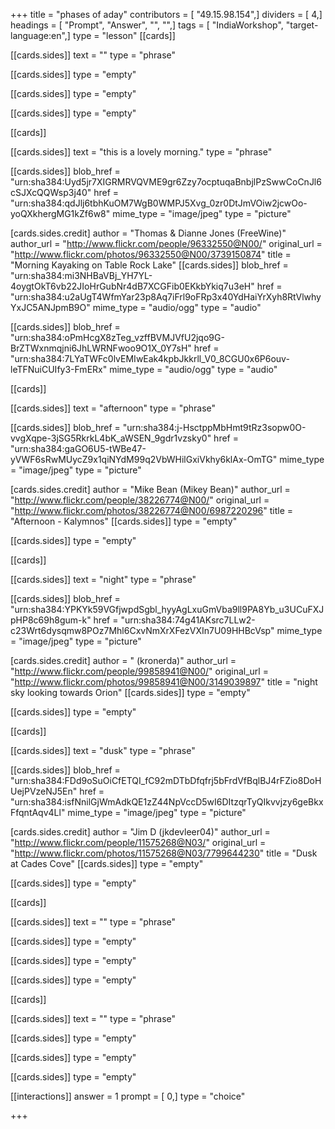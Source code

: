 +++
title = "phases of aday"
contributors = [ "49.15.98.154",]
dividers = [ 4,]
headings = [ "Prompt", "Answer", "", "",]
tags = [ "IndiaWorkshop", "target-language:en",]
type = "lesson"
[[cards]]

[[cards.sides]]
text = ""
type = "phrase"

[[cards.sides]]
type = "empty"

[[cards.sides]]
type = "empty"

[[cards.sides]]
type = "empty"

[[cards]]

[[cards.sides]]
text = "this is a lovely morning."
type = "phrase"

[[cards.sides]]
blob_href = "urn:sha384:Uyd5jr7XIGRMRVQVME9gr6Zzy7ocptuqaBnbjlPzSwwCoCnJl6cSJXcQQWsp3j40"
href = "urn:sha384:qdJlj6tbhKuOM7WgB0WMPJ5Xvg_0zr0DtJmVOiw2jcwOo-yoQXkhergMG1kZf6w8"
mime_type = "image/jpeg"
type = "picture"

[cards.sides.credit]
author = "Thomas & Dianne Jones (FreeWine)"
author_url = "http://www.flickr.com/people/96332550@N00/"
original_url = "http://www.flickr.com/photos/96332550@N00/3739150874"
title = "Morning Kayaking on Table Rock Lake"
[[cards.sides]]
blob_href = "urn:sha384:mi3NHBaVBj_YH7YL-4oygtOkT6vb22JIoHrGubNr4dB7XCGFib0EKkbYkiq7u3eH"
href = "urn:sha384:u2aUgT4WfmYar23p8Aq7iFrl9oFRp3x40YdHaiYrXyh8RtVlwhyYxJC5ANJpmB9O"
mime_type = "audio/ogg"
type = "audio"

[[cards.sides]]
blob_href = "urn:sha384:oPmHcgX8zTeg_vzffBVMJVfU2jqo9G-BrZTWxnmqjni6JhLWRNFwoo9O1X_0Y7sH"
href = "urn:sha384:7LYaTWFc0lvEMIwEak4kpbJkkrll_V0_8CGU0x6P6ouv-leTFNuiCUIfy3-FmERx"
mime_type = "audio/ogg"
type = "audio"

[[cards]]

[[cards.sides]]
text = "afternoon"
type = "phrase"

[[cards.sides]]
blob_href = "urn:sha384:j-HsctppMbHmt9tRz3sopw0O-vvgXqpe-3jSG5RkrkL4bK_aWSEN_9gdr1vzsky0"
href = "urn:sha384:gaGO6U5-tWBe47-yVWF6sRwMUycZ9x1qiNYdM99q2VbWHilGxiVkhy6klAx-OmTG"
mime_type = "image/jpeg"
type = "picture"

[cards.sides.credit]
author = "Mike Bean (Mikey Bean)"
author_url = "http://www.flickr.com/people/38226774@N00/"
original_url = "http://www.flickr.com/photos/38226774@N00/6987220296"
title = "Afternoon - Kalymnos"
[[cards.sides]]
type = "empty"

[[cards.sides]]
type = "empty"

[[cards]]

[[cards.sides]]
text = "night"
type = "phrase"

[[cards.sides]]
blob_href = "urn:sha384:YPKYk59VGfjwpdSgbl_hyyAgLxuGmVba9ll9PA8Yb_u3UCuFXJpHP8c69h8gum-k"
href = "urn:sha384:74g41AKsrc7LLw2-c23Wrt6dysqmw8POz7Mhl6CxvNmXrXFezVXIn7U09HHBcVsp"
mime_type = "image/jpeg"
type = "picture"

[cards.sides.credit]
author = " (kronerda)"
author_url = "http://www.flickr.com/people/99858941@N00/"
original_url = "http://www.flickr.com/photos/99858941@N00/3149039897"
title = "night sky looking towards Orion"
[[cards.sides]]
type = "empty"

[[cards.sides]]
type = "empty"

[[cards]]

[[cards.sides]]
text = "dusk"
type = "phrase"

[[cards.sides]]
blob_href = "urn:sha384:FDd9oSuOiCfETQI_fC92mDTbDfqfrj5bFrdVfBqlBJ4rFZio8DoHUejPVzeNJ5En"
href = "urn:sha384:isfNnilGjWmAdkQE1zZ44NpVccD5wI6DItzqrTyQIkvvjzy6geBkxFfqntAqv4Ll"
mime_type = "image/jpeg"
type = "picture"

[cards.sides.credit]
author = "Jim D (jkdevleer04)"
author_url = "http://www.flickr.com/people/11575268@N03/"
original_url = "http://www.flickr.com/photos/11575268@N03/7799644230"
title = "Dusk at Cades Cove"
[[cards.sides]]
type = "empty"

[[cards.sides]]
type = "empty"

[[cards]]

[[cards.sides]]
text = ""
type = "phrase"

[[cards.sides]]
type = "empty"

[[cards.sides]]
type = "empty"

[[cards.sides]]
type = "empty"

[[cards]]

[[cards.sides]]
text = ""
type = "phrase"

[[cards.sides]]
type = "empty"

[[cards.sides]]
type = "empty"

[[cards.sides]]
type = "empty"

[[interactions]]
answer = 1
prompt = [ 0,]
type = "choice"

+++
